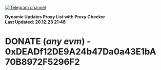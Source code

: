 [![Telegram channel](https://img.shields.io/endpoint?url=https://runkit.io/damiankrawczyk/telegram-badge/branches/master?url=https://t.me/n4z4v0d)](https://t.me/n4z4v0d) 

**Dynamic Updates Proxy List with Proxy Checker**  
**Last Updated: 20.12.23 21:48**

# DONATE (_any evm_) - 0xDEADf12DE9A24b47Da0a43E1bA70B8972F5296F2
